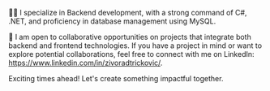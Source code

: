 👨‍💻 I specialize in Backend development, with a strong command of C#, .NET, and proficiency in database management using MySQL.

💼 I am open to collaborative opportunities on projects that integrate both backend and frontend technologies. If you have a project in mind or want to explore potential collaborations, feel free to connect with me on LinkedIn: https://www.linkedin.com/in/zivoradtrickovic/.

Exciting times ahead! Let's create something impactful together.

<!---
zivoradt/zivoradt is a ✨ special ✨ repository because its `README.md` (this file) appears on your GitHub profile.
You can click the Preview link to take a look at your changes.
--->
